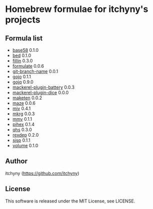 # Homebrew formulae for itchyny's projects
## Formula list

- [base58](https://github.com/itchyny/base58-go) 0.1.0
- [bed](https://github.com/itchyny/bed) 0.1.0
- [fillin](https://github.com/itchyny/fillin) 0.3.0
- [formulate](https://github.com/itchyny/formulate) 0.0.6
- [git-branch-name](https://github.com/itchyny/git-branch-name) 0.0.1
- [gojo](https://github.com/itchyny/gojo) 0.1.1
- [gojq](https://github.com/itchyny/gojq) 0.9.0
- [mackerel-plugin-battery](https://github.com/itchyny/mackerel-plugin-battery) 0.0.3
- [mackerel-plugin-dice](https://github.com/itchyny/mackerel-plugin-dice) 0.0.0
- [maketen](https://github.com/itchyny/maketen-go) 0.0.2
- [maze](https://github.com/itchyny/maze) 0.0.6
- [miv](https://github.com/itchyny/miv) 0.4.1
- [mkrg](https://github.com/itchyny/mkrg) 0.0.3
- [mmv](https://github.com/itchyny/mmv) 0.1.1
- [pihex](https://github.com/itchyny/pihex-rs) 0.1.4
- [qhs](https://github.com/itchyny/qhs) 0.3.0
- [rexdep](https://github.com/itchyny/rexdep) 0.2.0
- [sjsp](https://github.com/itchyny/sjsp) 0.1.1
- [volume](https://github.com/itchyny/volume-go) 0.1.0

## Author
itchyny (https://github.com/itchyny)

## License
This software is released under the MIT License, see LICENSE.
